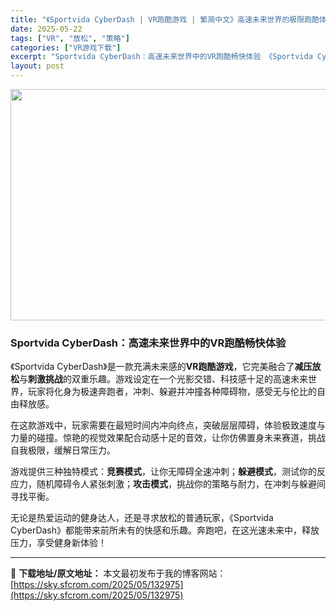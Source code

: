 ```yaml
---
title: "《Sportvida CyberDash | VR跑酷游戏 | 繁简中文》高速未来世界的极限跑酷体验"
date: 2025-05-22
tags: ["VR", "放松", "策略"]
categories: ["VR游戏下载"]
excerpt: "Sportvida CyberDash：高速未来世界中的VR跑酷畅快体验 《Sportvida CyberDash》是一款充满未来感的VR跑酷游戏，它完美融合了减压放松与刺激挑战的双重乐趣。游戏设定在一个光影交错、科技感十足的高速未来世界，玩家将化身为极速奔跑者，冲刺、躲避并冲撞各种障碍物，感受无与&hellip;"
layout: post
---
```


<img class="aligncenter size-full wp-image-132976" src="https://sky.sfcrom.com/wp-content/uploads/2025/05/2025052202102098.webp" alt="" width="660" height="370" />
<h3 data-start="0" data-end="40">Sportvida CyberDash：高速未来世界中的VR跑酷畅快体验</h3>
<p data-start="42" data-end="176">《Sportvida CyberDash》是一款充满未来感的<strong data-start="72" data-end="82">VR跑酷游戏</strong>，它完美融合了<strong data-start="89" data-end="97">减压放松</strong>与<strong data-start="98" data-end="106">刺激挑战</strong>的双重乐趣。游戏设定在一个光影交错、科技感十足的高速未来世界，玩家将化身为极速奔跑者，冲刺、躲避并冲撞各种障碍物，感受无与伦比的自由释放感。</p>
<p data-start="178" data-end="262">在这款游戏中，玩家需要在最短时间内冲向终点，突破层层障碍，体验极致速度与力量的碰撞。惊艳的视觉效果配合动感十足的音效，让你仿佛置身未来赛道，挑战自我极限，缓解日常压力。</p>
<p data-start="264" data-end="353">游戏提供三种独特模式：<strong data-start="275" data-end="283">竞赛模式</strong>，让你无障碍全速冲刺；<strong data-start="294" data-end="302">躲避模式</strong>，测试你的反应力，随机障碍令人紧张刺激；<strong data-start="322" data-end="330">攻击模式</strong>，挑战你的策略与耐力，在冲刺与躲避间寻找平衡。</p>
<p data-start="355" data-end="441">无论是热爱运动的健身达人，还是寻求放松的普通玩家，《Sportvida CyberDash》都能带来前所未有的快感和乐趣。奔跑吧，在这光速未来中，释放压力，享受健身新体验！</p>

---
📖 **下载地址/原文地址：** 本文最初发布于我的博客网站：[https://sky.sfcrom.com/2025/05/132975](https://sky.sfcrom.com/2025/05/132975)
